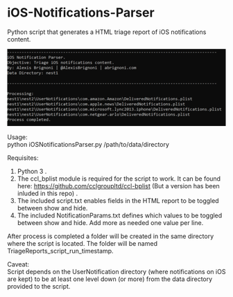 # iOS-Notifications-Parser
Python script that generates a HTML triage report of iOS notifications content.

![alt text](usage.PNG "Usage example")

Usage:   
python iOSNotificationsParser.py /path/to/data/directory  

Requisites:  
1) Python 3 . 
2) The ccl_bplist module is required for the script to work. It can be found here: https://github.com/cclgroupltd/ccl-bplist (But a version has been inluded in this repo) . 
3) The included script.txt enables fields in the HTML report to be toggled between show and hide.  
4) The included NotificationParams.txt defines which values to be toggled between show and hide. Add more as needed one value per line.   

After process is completed a folder will be created in the same directory where the script is located. The folder will be named TriageReports_script_run_timestamp.

Caveat:  
Script depends on the UserNotification directory (where notifications on iOS are kept) to be at least one level down (or more) from the data directory provided to the script. 
